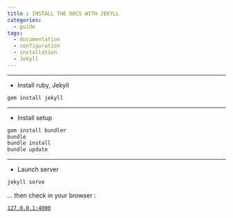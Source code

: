 ```yaml
---
title : INSTALL THE DOCS WITH JEKYLL
categories:
  - guide
tags:
  - documentation
  - configuration
  - installation
  - Jekyll
---
```



--------

- Install ruby, Jekyll

``` bash
gem install jekyll
```

---
- Install setup 

``` bash
gem install bundler
bundle
bundle install
bundle update
```

---

- Launch server 

``` bash
jekyll serve
```

... then check in your browser : 

[`127.0.0.1:4000`](127.0.0.1:4000)


